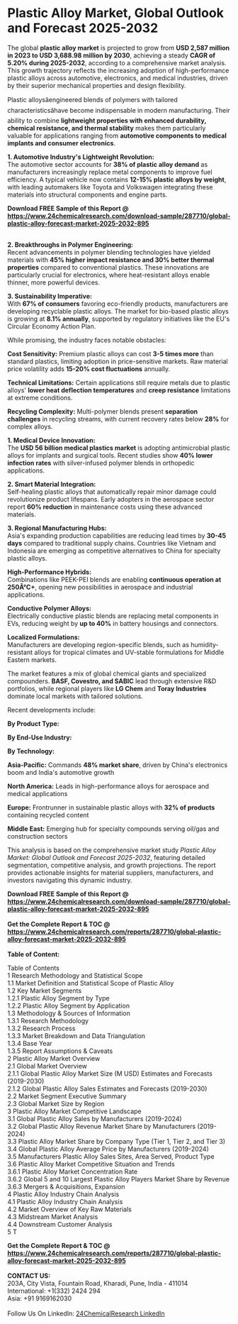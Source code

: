 <h1>Plastic Alloy Market, Global Outlook and Forecast 2025-2032</h1><p>The global <strong>plastic alloy market</strong> is projected to grow from <strong>USD 2,587 million in 2023 to USD 3,688.98 million by 2030</strong>, achieving a steady <strong>CAGR of 5.20% during 2025-2032</strong>, according to a comprehensive market analysis. This growth trajectory reflects the increasing adoption of high-performance plastic alloys across automotive, electronics, and medical industries, driven by their superior mechanical properties and design flexibility.</p><p>Plastic alloysâengineered blends of polymers with tailored characteristicsâhave become indispensable in modern manufacturing. Their ability to combine <strong>lightweight properties with enhanced durability, chemical resistance, and thermal stability</strong> makes them particularly valuable for applications ranging from <strong>automotive components to medical implants and consumer electronics</strong>.</p><p><strong>1. Automotive Industry's Lightweight Revolution:</strong><br>
The automotive sector accounts for <strong>38% of plastic alloy demand</strong> as manufacturers increasingly replace metal components to improve fuel efficiency. A typical vehicle now contains <strong>12-15% plastic alloys by weight</strong>, with leading automakers like Toyota and Volkswagen integrating these materials into structural components and engine parts.</p><div><b>Download FREE Sample of this Report @ 
            <a href="https://www.24chemicalresearch.com/download-sample/287710/global-plastic-alloy-forecast-market-2025-2032-895">
            https://www.24chemicalresearch.com/download-sample/287710/global-plastic-alloy-forecast-market-2025-2032-895</a></b></div><br><p><strong>2. Breakthroughs in Polymer Engineering:</strong><br>
Recent advancements in polymer blending technologies have yielded materials with <strong>45% higher impact resistance and 30% better thermal properties</strong> compared to conventional plastics. These innovations are particularly crucial for electronics, where heat-resistant alloys enable thinner, more powerful devices.</p><p><strong>3. Sustainability Imperative:</strong><br>
With <strong>67% of consumers</strong> favoring eco-friendly products, manufacturers are developing recyclable plastic alloys. The market for bio-based plastic alloys is growing at <strong>8.1% annually</strong>, supported by regulatory initiatives like the EU's Circular Economy Action Plan.</p><p>While promising, the industry faces notable obstacles:</p><p><strong>Cost Sensitivity:</strong> Premium plastic alloys can cost <strong>3-5 times more</strong> than standard plastics, limiting adoption in price-sensitive markets. Raw material price volatility adds <strong>15-20% cost fluctuations</strong> annually.</p><p><strong>Technical Limitations:</strong> Certain applications still require metals due to plastic alloys' <strong>lower heat deflection temperatures</strong> and <strong>creep resistance</strong> limitations at extreme conditions.</p><p><strong>Recycling Complexity:</strong> Multi-polymer blends present <strong>separation challenges</strong> in recycling streams, with current recovery rates below <strong>28%</strong> for complex alloys.</p><p><strong>1. Medical Device Innovation:</strong><br>
The <strong>USD 56 billion medical plastics market</strong> is adopting antimicrobial plastic alloys for implants and surgical tools. Recent studies show <strong>40% lower infection rates</strong> with silver-infused polymer blends in orthopedic applications.</p><p><strong>2. Smart Material Integration:</strong><br>
Self-healing plastic alloys that automatically repair minor damage could revolutionize product lifespans. Early adopters in the aerospace sector report <strong>60% reduction</strong> in maintenance costs using these advanced materials.</p><p><strong>3. Regional Manufacturing Hubs:</strong><br>
Asia's expanding production capabilities are reducing lead times by <strong>30-45 days</strong> compared to traditional supply chains. Countries like Vietnam and Indonesia are emerging as competitive alternatives to China for specialty plastic alloys.</p><p><strong>High-Performance Hybrids:</strong><br>
	Combinations like PEEK-PEI blends are enabling <strong>continuous operation at 250Â°C+</strong>, opening new possibilities in aerospace and industrial applications.</p><p><strong>Conductive Polymer Alloys:</strong><br>
	Electrically conductive plastic blends are replacing metal components in EVs, reducing weight by <strong>up to 40%</strong> in battery housings and connectors.</p><p><strong>Localized Formulations:</strong><br>
	Manufacturers are developing region-specific blends, such as humidity-resistant alloys for tropical climates and UV-stable formulations for Middle Eastern markets.</p><p>The market features a mix of global chemical giants and specialized compounders. <strong>BASF, Covestro, and SABIC</strong> lead through extensive R&amp;D portfolios, while regional players like <strong>LG Chem</strong> and <strong>Toray Industries</strong> dominate local markets with tailored solutions.</p><p>Recent developments include:</p><p><strong>By Product Type:</strong></p><p><strong>By End-Use Industry:</strong></p><p><strong>By Technology:</strong></p><p><strong>Asia-Pacific:</strong> Commands <strong>48% market share</strong>, driven by China's electronics boom and India's automotive growth</p><p><strong>North America:</strong> Leads in high-performance alloys for aerospace and medical applications</p><p><strong>Europe:</strong> Frontrunner in sustainable plastic alloys with <strong>32% of products</strong> containing recycled content</p><p><strong>Middle East:</strong> Emerging hub for specialty compounds serving oil/gas and construction sectors</p><p>This analysis is based on the comprehensive market study <em>Plastic Alloy Market: Global Outlook and Forecast 2025-2032</em>, featuring detailed segmentation, competitive analysis, and growth projections. The report provides actionable insights for material suppliers, manufacturers, and investors navigating this dynamic industry.</p><div><b>Download FREE Sample of this Report @ 
            <a href="https://www.24chemicalresearch.com/download-sample/287710/global-plastic-alloy-forecast-market-2025-2032-895">
            https://www.24chemicalresearch.com/download-sample/287710/global-plastic-alloy-forecast-market-2025-2032-895</a></b></div><br><div><b>Get the Complete Report & TOC @ 
            <a href="https://www.24chemicalresearch.com/reports/287710/global-plastic-alloy-forecast-market-2025-2032-895">
            https://www.24chemicalresearch.com/reports/287710/global-plastic-alloy-forecast-market-2025-2032-895</a></b></div><br>
            <b>Table of Content:</b><p>Table of Contents<br />
1 Research Methodology and Statistical Scope<br />
1.1 Market Definition and Statistical Scope of Plastic Alloy<br />
1.2 Key Market Segments<br />
1.2.1 Plastic Alloy Segment by Type<br />
1.2.2 Plastic Alloy Segment by Application<br />
1.3 Methodology & Sources of Information<br />
1.3.1 Research Methodology<br />
1.3.2 Research Process<br />
1.3.3 Market Breakdown and Data Triangulation<br />
1.3.4 Base Year<br />
1.3.5 Report Assumptions & Caveats<br />
2 Plastic Alloy Market Overview<br />
2.1 Global Market Overview<br />
2.1.1 Global Plastic Alloy Market Size (M USD) Estimates and Forecasts (2019-2030)<br />
2.1.2 Global Plastic Alloy Sales Estimates and Forecasts (2019-2030)<br />
2.2 Market Segment Executive Summary<br />
2.3 Global Market Size by Region<br />
3 Plastic Alloy Market Competitive Landscape<br />
3.1 Global Plastic Alloy Sales by Manufacturers (2019-2024)<br />
3.2 Global Plastic Alloy Revenue Market Share by Manufacturers (2019-2024)<br />
3.3 Plastic Alloy Market Share by Company Type (Tier 1, Tier 2, and Tier 3)<br />
3.4 Global Plastic Alloy Average Price by Manufacturers (2019-2024)<br />
3.5 Manufacturers Plastic Alloy Sales Sites, Area Served, Product Type<br />
3.6 Plastic Alloy Market Competitive Situation and Trends<br />
3.6.1 Plastic Alloy Market Concentration Rate<br />
3.6.2 Global 5 and 10 Largest Plastic Alloy Players Market Share by Revenue<br />
3.6.3 Mergers & Acquisitions, Expansion<br />
4 Plastic Alloy Industry Chain Analysis<br />
4.1 Plastic Alloy Industry Chain Analysis<br />
4.2 Market Overview of Key Raw Materials<br />
4.3 Midstream Market Analysis<br />
4.4 Downstream Customer Analysis<br />
5 T</p><div><b>Get the Complete Report & TOC @ 
            <a href="https://www.24chemicalresearch.com/reports/287710/global-plastic-alloy-forecast-market-2025-2032-895">
            https://www.24chemicalresearch.com/reports/287710/global-plastic-alloy-forecast-market-2025-2032-895</a></b></div><br><b>CONTACT US:</b><br>
            203A, City Vista, Fountain Road, Kharadi, Pune, India - 411014<br>
            International: +1(332) 2424 294<br>
            Asia: +91 9169162030 <br><br>
            Follow Us On LinkedIn: <a href="https://www.linkedin.com/company/24chemicalresearch/">24ChemicalResearch LinkedIn</a>
